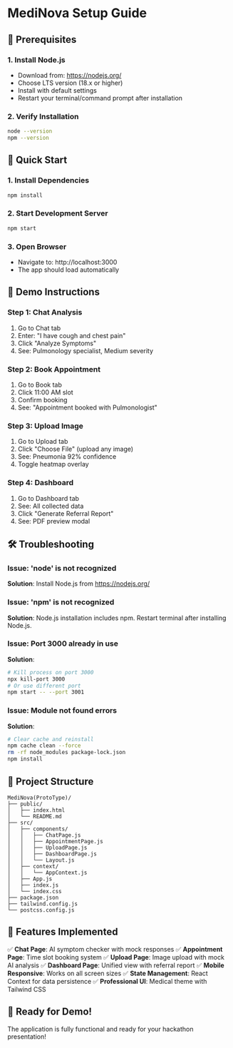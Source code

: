 # MediNova Setup Guide

## 🚨 Prerequisites

### 1. Install Node.js
- Download from: https://nodejs.org/
- Choose LTS version (18.x or higher)
- Install with default settings
- Restart your terminal/command prompt after installation

### 2. Verify Installation
```bash
node --version
npm --version
```

## 🚀 Quick Start

### 1. Install Dependencies
```bash
npm install
```

### 2. Start Development Server
```bash
npm start
```

### 3. Open Browser
- Navigate to: http://localhost:3000
- The app should load automatically

## 📱 Demo Instructions

### Step 1: Chat Analysis
1. Go to Chat tab
2. Enter: "I have cough and chest pain"
3. Click "Analyze Symptoms"
4. See: Pulmonology specialist, Medium severity

### Step 2: Book Appointment
1. Go to Book tab
2. Click 11:00 AM slot
3. Confirm booking
4. See: "Appointment booked with Pulmonologist"

### Step 3: Upload Image
1. Go to Upload tab
2. Click "Choose File" (upload any image)
3. See: Pneumonia 92% confidence
4. Toggle heatmap overlay

### Step 4: Dashboard
1. Go to Dashboard tab
2. See: All collected data
3. Click "Generate Referral Report"
4. See: PDF preview modal

## 🛠️ Troubleshooting

### Issue: 'node' is not recognized
**Solution**: Install Node.js from https://nodejs.org/

### Issue: 'npm' is not recognized
**Solution**: Node.js installation includes npm. Restart terminal after installing Node.js.

### Issue: Port 3000 already in use
**Solution**: 
```bash
# Kill process on port 3000
npx kill-port 3000
# Or use different port
npm start -- --port 3001
```

### Issue: Module not found errors
**Solution**: 
```bash
# Clear cache and reinstall
npm cache clean --force
rm -rf node_modules package-lock.json
npm install
```

## 📁 Project Structure
```
MediNova(ProtoType)/
├── public/
│   ├── index.html
│   └── README.md
├── src/
│   ├── components/
│   │   ├── ChatPage.js
│   │   ├── AppointmentPage.js
│   │   ├── UploadPage.js
│   │   ├── DashboardPage.js
│   │   └── Layout.js
│   ├── context/
│   │   └── AppContext.js
│   ├── App.js
│   ├── index.js
│   └── index.css
├── package.json
├── tailwind.config.js
└── postcss.config.js
```

## 🎯 Features Implemented

✅ **Chat Page**: AI symptom checker with mock responses
✅ **Appointment Page**: Time slot booking system
✅ **Upload Page**: Image upload with mock AI analysis
✅ **Dashboard Page**: Unified view with referral report
✅ **Mobile Responsive**: Works on all screen sizes
✅ **State Management**: React Context for data persistence
✅ **Professional UI**: Medical theme with Tailwind CSS

## 🚀 Ready for Demo!

The application is fully functional and ready for your hackathon presentation!
